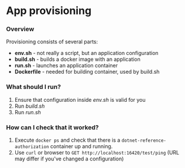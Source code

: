 # App provisioning

### Overview
Provisioning consists of several parts:
* **env.sh** - not really a script, but an application configuration
* **build.sh** - builds a docker image with an application
* **run.sh** - launches an application container
* **Dockerfile** - needed for building container, used by build.sh

### What should I run?
1. Ensure that configuration inside *env.sh* is valid for you
2. Run *build.sh*
3. Run *run.sh*

### How can I check that it worked?
1. Execute `docker ps` and check that there is a `dotnet-reference-authorization` container up and running.
2. Use `curl` or browser to `GET http://localhost:16420/test/ping` (URL may differ if you've changed a configuration)
